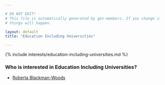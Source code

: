 ```yaml
---

# DO NOT EDIT!
# This file is automatically generated by get-members. If you change it, bad
# things will happen.

layout: default
title: "Education Including Universities"

---
```


{% include interests/education-including-universities.md %}

### Who is interested in Education Including Universities?


* [Roberta Blackman-Woods](../members/roberta-blackman-woods.html)
